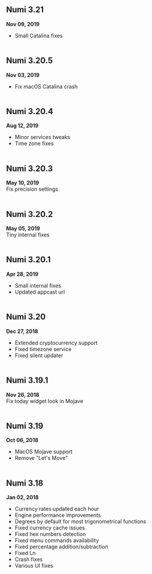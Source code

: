 ## Numi 3.21 
**Nov 09, 2019**
<br>
- Small Catalina fixes
<br><br>

## Numi 3.20.5 
**Nov 03, 2019**
<br>
- Fix macOS Catalina crash
<br><br>

## Numi 3.20.4 
**Aug 12, 2019**
<br>
- Minor services tweaks
- Time zone fixes
<br><br>

## Numi 3.20.3 
**May 10, 2019**
<br>
Fix precision settings
<br><br>

## Numi 3.20.2 
**May 05, 2019**
<br>
Tiny internal fixes
<br><br>

## Numi 3.20.1 
**Apr 28, 2019**
<br>
* Small internal fixes
* Updated appcast url
<br><br>

## Numi  3.20
**Dec 27, 2018**
<br>
- Extended cryptocurrency support
- Fixed timezone service
- Fixed silent updater
<br><br>

## Numi 3.19.1
**Nov 26, 2018**
<br>
Fix today widget look in Mojave
<br><br>

## Numi 3.19
**Oct 06, 2018**
<br>
- MacOS Mojave support
- Remove "Let's Move"
<br><br>

## Numi 3.18
**Jan 02, 2018**
<br>
- Currency rates updated each hour
- Engine performance improvements
- Degrees by default for most trigonometrical functions
- Fixed currency cache issues
- Fixed hex numbers detection
- Fixed menu commands availability
- Fixed percentage addition/subtraction
- Fixed Ln
- Crash fixes
- Various UI fixes
<br><br>

